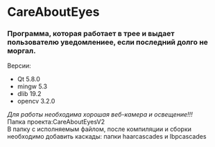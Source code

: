 # CareAboutEyes

### Программа, которая работает в трее и выдает пользователю уведомлениее, если последний долго не моргал. </br>

Версии:</br>
 * Qt 5.8.0
 * mingw 5.3
 * dlib 19.2
 * opencv 3.2.0

*Для работы необходима хорошая веб-камера и освещение!!!*</br>
Папка проекта:CareAboutEyesV2</br>
В папку с исполняемым файлом, после компиляции и сборки необходимо добавить каскады: папки haarcascades и lbpcascades</br>

